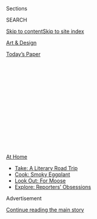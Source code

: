 <div id="app">

<div>

<div>

<div>

<div class="NYTAppHideMasthead css-1q2w90k e1suatyy0">

<div class="section css-ui9rw0 e1suatyy2">

<div class="css-eph4ug er09x8g0">

<div class="css-6n7j50">

</div>

<span class="css-1dv1kvn">Sections</span>

<div class="css-10488qs">

<span class="css-1dv1kvn">SEARCH</span>

</div>

[Skip to content](#site-content)[Skip to site index](#site-index)

</div>

<div id="masthead-section-label" class="css-1wr3we4 eaxe0e00">

[Art &
Design](https://www.nytimes.com/section/arts/design)

</div>

<div class="css-10698na e1huz5gh0">

</div>

</div>

<div id="masthead-bar-one" class="section hasLinks css-15hmgas e1csuq9d3">

<div class="css-uqyvli e1csuq9d0">

</div>

<div class="css-1uqjmks e1csuq9d1">

</div>

<div class="css-9e9ivx">

[](https://myaccount.nytimes.com/auth/login?response_type=cookie&client_id=vi)

</div>

<div class="css-1bvtpon e1csuq9d2">

[Today’s
Paper](https://www.nytimes.com/section/todayspaper)

</div>

</div>

</div>

</div>

<div data-aria-hidden="false">

<div id="site-content" data-role="main">

<div>

<div class="css-1aor85t" style="opacity:0.000000001;z-index:-1;visibility:hidden">

<div class="css-1hqnpie">

<div class="css-epjblv">

<span class="css-17xtcya">[Art &
Design](/section/arts/design)</span><span class="css-x15j1o">|</span><span class="css-fwqvlz">Digital
Field Trips: Museum Adventures Abound for
Kids</span>

</div>

<div class="css-k008qs">

<div class="css-1iwv8en">

<span class="css-18z7m18"></span>

<div>

</div>

</div>

<span class="css-1n6z4y">https://nyti.ms/3efxqWf</span>

<div class="css-1705lsu">

<div class="css-4xjgmj">

<div class="css-4skfbu" data-role="toolbar" data-aria-label="Social Media Share buttons, Save button, and Comments Panel with current comment count" data-testid="share-tools">

  - 
  - 
  - 
  - 
    
    <div class="css-6n7j50">
    
    </div>

  - 
  - 

</div>

</div>

</div>

</div>

</div>

</div>

<div id="NYT_TOP_BANNER_REGION" class="css-13pd83m">

<div>

<div id="maps-athome-menu" class="section interactive-content interactive-size-medium css-1edisqu">

<div class="css-17ih8de interactive-body">

<div class="at-home-nav__innerContainer">

<div class="at-home-nav__title">

[At
Home](https://www.nytimes.com/spotlight/at-home?action=click&pgtype=Article&state=default&region=TOP_BANNER&context=at_home_menu)

</div>

  - [Take: A Literary Road
    Trip](https://www.nytimes.com/2020/07/28/books/time-for-a-literary-road-trip.html?action=click&pgtype=Article&state=default&region=TOP_BANNER&context=at_home_menu)
  - [Cook: Smoky
    Eggplant](https://www.nytimes.com/2020/07/29/magazine/bored-with-your-home-cooking-some-smoky-eggplant-will-fix-that.html?action=click&pgtype=Article&state=default&region=TOP_BANNER&context=at_home_menu)
  - [Look Out: For
    Moose](https://www.nytimes.com/2020/07/27/travel/moose-michigan-isle-royale.html?action=click&pgtype=Article&state=default&region=TOP_BANNER&context=at_home_menu)
  - [Explore: Reporters’
    Obsessions](https://www.nytimes.com/interactive/2020/at-home/even-more-reporters-editors-diaries-lists-recommendations.html?action=click&pgtype=Article&state=default&region=TOP_BANNER&context=at_home_menu)

</div>

</div>

</div>

</div>

</div>

<div id="top-wrapper" class="css-1sy8kpn">

<div id="top-slug" class="css-l9onyx">

Advertisement

</div>

[Continue reading the main
story](#after-top)

<div class="ad top-wrapper" style="text-align:center;height:100%;display:block;min-height:250px">

<div id="top" class="place-ad" data-position="top" data-size-key="top">

</div>

</div>

<div id="after-top">

</div>

</div>

<div>

<div id="sponsor-wrapper" class="css-1hyfx7x">

<div id="sponsor-slug" class="css-19vbshk">

Supported by

</div>

[Continue reading the main
story](#after-sponsor)

<div id="sponsor" class="ad sponsor-wrapper" style="text-align:center;height:100%;display:block">

</div>

<div id="after-sponsor">

</div>

</div>

<div class="css-186x18t">

Summer Guide for Families

</div>

<div class="css-1vkm6nb ehdk2mb0">

# Digital Field Trips: Museum Adventures Abound for Kids

</div>

Cultural institutions are finding creative ways to engage young visitors
virtually this summer, and many of the offerings are free.

<div class="css-79elbk" data-testid="photoviewer-wrapper">

<div class="css-z3e15g" data-testid="photoviewer-wrapper-hidden">

</div>

<div class="css-1a48zt4 ehw59r15" data-testid="photoviewer-children">

![<span class="css-16f3y1r e13ogyst0" data-aria-hidden="true">“Memories”
(2020) by Amber Ren, one of 21 children’s illustrators featured in a
virtual exhibition presented by the Eric Carle museum in Amherst,
Mass.</span><span class="css-cnj6d5 e1z0qqy90" itemprop="copyrightHolder"><span class="css-1ly73wi e1tej78p0">Credit...</span><span><span>Amber
Ren</span></span></span>](https://static01.nyt.com/images/2020/06/19/arts/00kids-museums-carle/merlin_173591583_24d13241-5363-46ca-9d16-1c206bcb1e7b-articleLarge.jpg?quality=75&auto=webp&disable=upscale)

</div>

</div>

<div class="css-18e8msd">

<div class="css-vp77d3 epjyd6m0">

<div class="css-1baulvz">

By [<span class="css-1baulvz last-byline" itemprop="name">Laurel
Graeber</span>](https://www.nytimes.com/by/laurel-graeber)

</div>

</div>

  - 
    
    <div class="css-ld3wwf e16638kd2">
    
    Published June 18, 2020Updated June 22,
    2020
    
    </div>

  - 
    
    <div class="css-4xjgmj">
    
    <div class="css-pvvomx" data-role="toolbar" data-aria-label="Social Media Share buttons, Save button, and Comments Panel with current comment count" data-testid="share-tools">
    
      - 
      - 
      - 
      - 
        
        <div class="css-6n7j50">
        
        </div>
    
      - 
      - 
    
    </div>
    
    </div>

</div>

</div>

<div class="section meteredContent css-1r7ky0e" name="articleBody" itemprop="articleBody">

<div class="css-1fanzo5 StoryBodyCompanionColumn">

<div class="css-53u6y8">

Museums have become extraordinarily creative in throwing open their
virtual doors to young people still on lockdown. Educators are providing
at-home opportunities to emulate renowned artists, go on odysseys to the
stars, collaboratively create a picture book on women’s history and even
chill out with a skink. Here’s a selection of offerings, many of them
free.

</div>

</div>

<div>

</div>

<div class="css-1fanzo5 StoryBodyCompanionColumn">

<div class="css-53u6y8">

## Children’s Museums

</div>

</div>

<div class="css-79elbk" data-testid="photoviewer-wrapper">

<div class="css-z3e15g" data-testid="photoviewer-wrapper-hidden">

</div>

<div class="css-1a48zt4 ehw59r15" data-testid="photoviewer-children">

![<span class="css-16f3y1r e13ogyst0" data-aria-hidden="true">Students
working on art projects at the Children’s Museum of the Arts before it
shuttered. The museum’s virtual offerings include free video art
lessons, craft projects and storybook
readings.</span><span class="css-cnj6d5 e1z0qqy90" itemprop="copyrightHolder"><span class="css-1ly73wi e1tej78p0">Credit...</span><span>Children's
Museum of the
Arts</span></span>](https://static01.nyt.com/images/2020/06/19/arts/00kids-museums-Childrens/merlin_173583141_8b007823-1ac6-4aa3-8710-31a72474c212-articleLarge.jpg?quality=75&auto=webp&disable=upscale)

</div>

</div>

<div class="css-1fanzo5 StoryBodyCompanionColumn">

<div class="css-53u6y8">

Almost as soon as quarantine began, the **[Children’s Museum of
Manhattan](https://cmom.org/)** instituted [CMOM at
Home](https://athome.cmom.org/), a daily series with themes — from
Magical Monday to Surprise Sunday — and related projects and videos. The
over 80 selections now online include instructions for doing [a dinosaur
march](https://athome.cmom.org/join-the-dinosaur-march-with-laurie-berkner/)
with the musician Laurie Berkner and [saying hello in multiple
languages](https://athome.cmom.org/ways-to-say-hello-with-mumu-fresh-and-callaloo-kids/)
with the organization [Callaloo Kids](http://www.callalookids.com/).

</div>

</div>

<div class="css-1fanzo5 StoryBodyCompanionColumn">

<div class="css-53u6y8">

“We’re showing the world to children every day — different ways of
cooking or dancing or talking,” said Leslie Bushara, the museum’s deputy
director for education and exhibitions. The CMOM at Home on June 28 will
celebrate Pride with the band Queer Kids and a rainbow-wand art project.
A later episode will focus on the artist [Delano
Dunn](https://www.youtube.com/watch?v=A90E3QuF0Hw). “It will be an
activity where children can explore racial identity,” Ms. Bushara said.

**[The Sugar Hill Children’s Museum of Art &
Storytelling](https://www.sugarhillmuseum.org/)** also plans to raise
young people’s social consciousness. On July 28, [this Manhattan
institution](https://www.nytimes.com/2018/10/25/arts/design/sugar-hill-museum-art-to-new-yorks-youngest.html)
will commemorate the anniversary of one of the earliest civil rights
marches, [the Silent Protest Parade
of 1917](https://naacp.org/silent-protest-parade-centennial/) (in
response to deadly attacks on black residents by white mobs in
Illinois), with the virtual “Children’s Art Exhibition for Justice.” The
event will incorporate a video history of the march, works by children,
spoken-word pieces and art collaborations by preteens, teenagers and the
artist Dionis Ortiz.

Parents can find more ways to help their children understand the efforts
to end inequality in the [Online Resources for Families Regarding Racial
Injustice](https://cmany.org/blog/view/online-resources-families-regarding-racial-injustice/),
posted by the **[Children’s Museum of the Arts](https://cmany.org/)**.
This New York museum, which still has spaces in its weeklong [Online
Summer Art Colony
Camps](https://cmany.org/classes-and-activities/art-colony/summer-103-charlton/),
also offers free video art lessons, craft projects and storybook
readings. Next Thursday it will host a [low-cost virtual
tour](https://cmany.org/classes-and-activities/events/rico-gatson-virtual-studio-tour/)
of the artist Rico Gatson’s studio.

And don’t forget web pages of activities like [Recipes for Play at
Home](https://www.chicagochildrensmuseum.org/recipes-for-play-at-home),
from the **[Chicago Children’s
Museum](https://www.chicagochildrensmuseum.org/)**; [At Home With
SICM](https://sichildrensmuseum.org/at-home-with-sicm/), from the
**[Staten Island Children’s Museum](https://sichildrensmuseum.org/)**;
and [BCM + You](https://www.brooklynkids.org/bcm-and-you/), from the
**[Brooklyn Children’s
Museum](https://www.brooklynkids.org/)**.

</div>

</div>

<div class="css-1fanzo5 StoryBodyCompanionColumn">

<div class="css-53u6y8">

## Art Museums

</div>

</div>

<div class="css-79elbk" data-testid="photoviewer-wrapper">

<div class="css-z3e15g" data-testid="photoviewer-wrapper-hidden">

</div>

<div class="css-1a48zt4 ehw59r15" data-testid="photoviewer-children">

<div class="css-1xdhyk6 erfvjey0">

<span class="css-1ly73wi e1tej78p0">Image</span>

<div class="css-zjzyr8">

<div data-testid="lazyimage-container" style="height:257.77777777777777px">

</div>

</div>

</div>

<span class="css-16f3y1r e13ogyst0" data-aria-hidden="true">An
installation view of “Liberty (Liberté),” by Puppies Puppies. The
performance piece, featured in the 2017 Whitney Biennial, is among the
works children can engage with in the Whitney Kids Art
Challenge.</span><span class="css-cnj6d5 e1z0qqy90" itemprop="copyrightHolder"><span class="css-1ly73wi e1tej78p0">Credit...</span><span>Matthew
Carasella</span></span>

</div>

</div>

<div class="css-1fanzo5 StoryBodyCompanionColumn">

<div class="css-53u6y8">

However old the art fan, virtual galleries await. **** On June 29,
**[the Museum of Modern Art](https://www.moma.org/visit/families)** will
initiate the Samuel and Ronnie Heyman Family Art Lab at Home, a series
of creative videos and prompts based on MoMA’s collection. The
**[Whitney Museum of American Art](https://whitney.org/)**’s [Kids Art
Challenge](https://whitney.org/families/kids-art-challenge), which began
in April, continues to add six projects every two weeks: Click on a
Whitney work and discover ways to explore its themes.

“We tried for a mix of old favorites, like [Calder’s
‘Circus](https://whitney.org/families/kids-art-challenge/alexander-calder),’
as well as newer works,” like “Liberty (Liberté),” a Statue of Liberty
riff by the performance artist [Puppies
Puppies](https://www.artspace.com/magazine/interviews_features/material-art-fair-2016/puppies-puppies-interview-53446),
said Heather Maxson, the Whitney’s director of school, youth and family
programs. The museum also offers [downloadable
images](https://whitney.org/whitney-from-home/hopper-coloring) of Edward
Hopper’s art to color; his “Early Sunday Morning” (1930) has inspired
both [an art
challenge](https://whitney.org/families/kids-art-challenge/edward-hopper)
and a coloring page.

On July 6, Ms. Maxson will introduce Whitney Summer Studio, a six-week
program of free 40-minute Zoom art classes, with a family session on
Saturdays. “We’re going to work on ways to connect families that are
separated by distance,” she said, “so you can work with your grandma in
Florida.”

**[The Guggenheim Museum](https://www.guggenheim.org/)** created its
interactive [Family Tours at
Home](https://www.guggenheim.org/event/guggenheim-family-tours-at-home),
on select summer Saturdays, with a similar goal in mind. It has also
turned “[A Year With
Children 2020](https://www.guggenheim.org/exhibition/a-year-with-children-2020),”
its annual show of New York City student artwork, into an e-book.

Little bookworms will especially appreciate virtual visits to the
**[Eric Carle Museum of Picture Book
Art](https://www.carlemuseum.org/)** in Amherst, Mass. Fans of Carle’s
titles like “The Very Hungry Caterpillar” will devour this museum’s
offerings, among them [a virtual
exhibition](https://sway.office.com/4gm5EH94jhEswJ7z) featuring 21
children’s book illustrators.

Finicky adolescents will find programs, too, including [collage
workshops](https://www.metmuseum.org/events/programs/teens/teen-studio)
next month at the **[Metropolitan Museum of
Art](https://www.metmuseum.org/)**, followed by a [Career
Lab](https://www.metmuseum.org/events/programs/teens/career-labs). And
the **[Museum of the Moving Image](http://www.movingimage.us/)** in
Queens offers a summer-long bonanza: media camps, Town Halls for Teen
Media Makers and a [Teen Film
Festival](http://www.movingimage.us/education/teencouncil). Both tweens
and teens will enjoy the museum’s continuing series “Jim Henson’s
World,” which presents [an online conversation with four
puppeteer-filmmakers](http://www.movingimage.us/visit/calendar/2020/06/20/detail/jim-hensons-world-new-visions-of-puppets-on-screen)
on
Saturday.

</div>

</div>

<div class="css-1fanzo5 StoryBodyCompanionColumn">

<div class="css-53u6y8">

## History and Culture Museums

</div>

</div>

<div class="css-79elbk" data-testid="photoviewer-wrapper">

<div class="css-z3e15g" data-testid="photoviewer-wrapper-hidden">

</div>

<div class="css-1a48zt4 ehw59r15" data-testid="photoviewer-children">

<div class="css-1xdhyk6 erfvjey0">

<span class="css-1ly73wi e1tej78p0">Image</span>

<div class="css-zjzyr8">

<div data-testid="lazyimage-container" style="height:217.82222222222222px">

</div>

</div>

</div>

<span class="css-16f3y1r e13ogyst0" data-aria-hidden="true">The Museum
of Jewish Heritage — a Living Memorial to the Holocaust has online
materials that include the HBO documentary “The Number on
Great-Grandpa’s Arm,” about the relationship between a child and a
Holocaust
survivor. </span><span class="css-cnj6d5 e1z0qqy90" itemprop="copyrightHolder"><span class="css-1ly73wi e1tej78p0">Credit...</span><span>HBO</span></span>

</div>

</div>

<div class="css-1fanzo5 StoryBodyCompanionColumn">

<div class="css-53u6y8">

The Smithsonian’s **[National Museum of African American History and
Culture](https://nmaahc.si.edu/)**, in Washington, and its **[National
Museum of the American Indian](https://americanindian.si.edu/)**, in
Manhattan and Washington, offer multimedia digital materials
illuminating the country’s reckoning with racism. The African-American
[museum’s new web
portal](https://www.nytimes.com/2020/06/11/arts/design/museums-protests-race-smithsonian.html),
[Talking About Race](https://nmaahc.si.edu/learn/talking-about-race), is
especially helpful in starting difficult conversations. “We talk a lot
about the danger of silence,” said Candra Flanagan, the museum’s
director of teaching and learning. “When we’re silent, it forces kids to
figure things out on their own.”

This museum’s online programs include a [Juneteenth
celebration](https://nmaahc.si.edu/event/juneteenth-celebration-resilience?trumbaEmbed=view%3Devent%26eventid%3D145373621),
marking the end of slavery in the United States, on Friday and Saturday,
and a [virtual student documentary
showcase](https://nmaahc.si.edu/event/nhd-nmaahc-virtual-student-documentary-showcase?trumbaEmbed=view%3Devent%26eventid%3D143246785),
which runs through Wednesday. From Aug. 3 to 7, the museum will host
[Young Historians Institute: The Virtual
Remix](https://nmaahc.si.edu/learn/students/young-historians-institute-virtual-remix).
A selective program for high school students that requires applications
and tuition, it will explore the African-American experience in the
Revolutionary era.

In New York, **[the Museum of Jewish Heritage — a Living Memorial to the
Holocaust](https://mjhnyc.org/)** presents its own online resources to
introduce children gently to a devastating history. One highlight, the
HBO documentary “[The Number on Great-Grandpa’s
Arm](https://www.nytimes.com/2018/04/19/arts/events-for-children-in-nyc-this-week.html),”
offers an uplifting look at a relationship between a child and a
Holocaust survivor.

More virtual avenues beckon at the **[New-York Historical
Society](https://www.nyhistory.org/)**, whose free [Reading Into History
@
Home](https://www.nyhistory.org/childrens-museum/family-programs?reading-history-home-high-five-glenn-burke/june/28/2020)
book club on June 28 hosts Phil Bildner, author of “A High Five for
Glenn Burke,” about the first professional baseball player to come out
as gay. The society, which will continue its Living History Zoom
sessions with costumed interpreters, also offers [Camp History @
Home](https://www.nyhistory.org/childrens-museum/family-programs?camp-history-home-women-march/july/20/2020)
from July 20 to Aug. 13. It will center on the suffragist exhibition
“[Women March](https://www.nyhistory.org/exhibitions/women-march)” and
the book “Little Leaders: Bold Women in Black History,” by Vashti
Harrison. Participants will collaborate on a picture e-book of women’s
rights activists (and receive a physical copy later).

**[The Tenement Museum](https://www.tenement.org/)** **** offers ****
another window onto New York history. Known for using actors to portray
real immigrants on its historical properties, it is [continuing the
practice virtually](https://www.tenement.org/events/). Twice this
summer, children can visit 1916 with [Victoria
Confino](https://www.tenement.org/events/virtual-family-event-meet-victoria-confino-june-24/),
a Sephardic Jewish teenager who immigrated from Kastoria, a city that
today is part of Greece. Another program, [Building a
Community](https://www.tenement.org/events/virtual-family-event-building-a-community-july-8/),
uses video and oral history to introduce the Puerto Rican [Saez Velez
family](https://www.tenement.org/events/virtual-family-event-building-a-community-july-8/)
in the 1950s and later.

</div>

</div>

<div class="css-1fanzo5 StoryBodyCompanionColumn">

<div class="css-53u6y8">

## Science Museums

</div>

</div>

<div class="css-a7yk8a e73j0it0">

<div class="css-1xdhyk6 erfvjey0">

<span class="css-1ly73wi e1tej78p0">Image</span>

<div class="css-zjzyr8">

<div data-testid="lazyimage-container" style="height:464px">

</div>

</div>

</div>

<span class="css-16f3y1r e13ogyst0" data-aria-hidden="true">Green and
orange Sharpshooters included in the Natural History Museum of Los
Angeles County’s online exhibition “Spiky, Hairy, Shiny: Insects of
L.A.”</span><span class="css-cnj6d5 e1z0qqy90" itemprop="copyrightHolder"><span class="css-1ly73wi e1tej78p0">Credit...</span><span>Lisa
Gonzalez/BioSCAN, via Natural History Museums of Los Angeles
County</span></span>

<div class="css-1xdhyk6 erfvjey0">

<span class="css-1ly73wi e1tej78p0">Image</span>

<div class="css-zjzyr8">

<div data-testid="lazyimage-container" style="height:459.4888888888889px">

</div>

</div>

</div>

<span class="css-16f3y1r e13ogyst0" data-aria-hidden="true">A Torymid
wasp is also included in the online exhibition, which has 360-degree
views.</span><span class="css-cnj6d5 e1z0qqy90" itemprop="copyrightHolder"><span class="css-1ly73wi e1tej78p0">Credit...</span><span>Lisa
Gonzalez/BioSCAN, via Natural History Museums of Los Angeles
County</span></span>

</div>

<div class="css-1fanzo5 StoryBodyCompanionColumn">

<div class="css-53u6y8">

“I truly believe one silver lining that will come out of this crisis
will be an entire generation of children with an increased interest in
science and innovation,” Crystal Bowyer, the president and chief
executive of the new science-oriented **[National Children’s
Museum](https://nationalchildrensmuseum.org/)** in Washington, said
about the Covid-19 pandemic in an email. “Children are home right now
thinking about what they can do.”

This museum has just started STEAM Daydream, a monthly podcast whose
first episode, “[Health Science
Heroes](https://nationalchildrensmuseum.org/podcast/),” focuses on
global disease and the anxiety it causes. [Viruses and
Us](https://www.exploratorium.edu/learn), from the
**[Exploratorium](https://www.exploratorium.edu/)** in San Francisco, is
a compilation of online videos and activities. The **[New York Hall of
Science](https://nysci.org/)**’s **** many web resources include **** a
[virtual coronavirus
exhibition](https://nysci.org/home/science-behind-coronavirus/) in
English and Spanish, as well as “[Transmissions: Gone
Viral](https://nysci.org/school/resources/transmissions-gone-viral/),”
an engrossing interactive graphic novel inspired by the 1999 West Nile
outbreak.

Although not virus-related, the “[Live From
Surgery](https://lsc.org/education/lsc-in-the-house)” Facebook streams
from the **[Liberty Science Center](https://lsc.org/)** in Jersey City
are just as compelling. Those who aren’t squeamish can check the
center’s website for archived videos of a heart transplant and a
robotic procedure on a kidney.

Have outer space or wildlife enthusiasts at home? The **[Intrepid Sea,
Air & Space Museum](https://www.intrepidmuseum.org/)** presents Virtual
Astronomy Live every month — with opportunities to meet astronauts — and
multiple aviation- and space-themed programs. At
the[](https://www.amnh.org/)**[American Museum of Natural
History](https://www.amnh.org/)**, **** [virtual
adventures](https://www.amnh.org/explore) include live YouTube watch
parties like [Field Trip: Mapping the
Universe](https://www.youtube.com/watch?v=lUCC6ae0XZA&feature=youtu.be),
on Friday, and an [exploration of bat
biodiversity](https://www.amnh.org/calendar/in-the-field-bats) on June
26. The museum’s website and app for children,
[OLogy](https://www.amnh.org/explore/ology), also has enough games,
projects and videos to keep the young and the restless busy all summer.
Check out its zoology section to [play the role of a queen
wasp](https://www.amnh.org/explore/ology/zoology/you-are-the-queen) or
learn what [a
tardigrade](https://www.amnh.org/explore/ology/zoology/what-s-this-life-at-the-limits)
is.

Speaking of funky creatures, on Monday the **[Natural History Museum of
Los Angeles County](https://nhm.org/)** will begin offering a 360-degree
tour of its online show “[Spiky, Hairy, Shiny: Insects of
L.A](https://nhm.org/spiky-hairy-shiny-insects-la).,” whose bugs appear
in colorful close-ups. And don’t miss the museum’s “[Walk on the Wild
Side” videos](https://nhmlac.org/connects), in which children can [meet
that skink](https://nhmlac.org/stories/chill-out-tallulah-skink). Her
name is Tallulah, and she’s surprisingly sociable.

</div>

</div>

<div>

</div>

</div>

<div>

</div>

<div>

</div>

<div>

</div>

<div>

<div id="bottom-wrapper" class="css-1ede5it">

<div id="bottom-slug" class="css-l9onyx">

Advertisement

</div>

[Continue reading the main
story](#after-bottom)

<div id="bottom" class="ad bottom-wrapper" style="text-align:center;height:100%;display:block;min-height:90px">

</div>

<div id="after-bottom">

</div>

</div>

</div>

</div>

</div>

## Site Index

<div>

</div>

## Site Information Navigation

  - [© <span>2020</span> <span>The New York Times
    Company</span>](https://help.nytimes.com/hc/en-us/articles/115014792127-Copyright-notice)

<!-- end list -->

  - [NYTCo](https://www.nytco.com/)
  - [Contact
    Us](https://help.nytimes.com/hc/en-us/articles/115015385887-Contact-Us)
  - [Work with us](https://www.nytco.com/careers/)
  - [Advertise](https://nytmediakit.com/)
  - [T Brand Studio](http://www.tbrandstudio.com/)
  - [Your Ad
    Choices](https://www.nytimes.com/privacy/cookie-policy#how-do-i-manage-trackers)
  - [Privacy](https://www.nytimes.com/privacy)
  - [Terms of
    Service](https://help.nytimes.com/hc/en-us/articles/115014893428-Terms-of-service)
  - [Terms of
    Sale](https://help.nytimes.com/hc/en-us/articles/115014893968-Terms-of-sale)
  - [Site
    Map](https://spiderbites.nytimes.com)
  - [Help](https://help.nytimes.com/hc/en-us)
  - [Subscriptions](https://www.nytimes.com/subscription?campaignId=37WXW)

</div>

</div>

</div>

</div>
